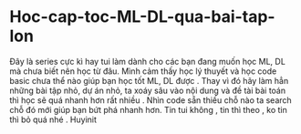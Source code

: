 # Hoc-cap-toc-ML-DL-qua-bai-tap-lon
Đây là series cực kì hay tui làm dành cho các bạn đang muốn học ML, DL mà chưa biết nên học từ đâu. Mình cảm thấy học lý thuyết và học code basic chưa thể nào giúp bạn học tốt ML, DL được . Thay vì đó hãy làm hẳn những bài tập nhỏ, dự án nhỏ, ta xoáy sâu vào nội dung và đề tài bài toán thì học sẽ quá nhanh hơn rất nhiều . Nhìn code sẵn thiếu chỗ nào ta search chỗ đó mới giúp bạn bứt phá nhanh hơn. Tin tui không , tin thì theo , ko tin thì bỏ quá nhé . Huyinit
